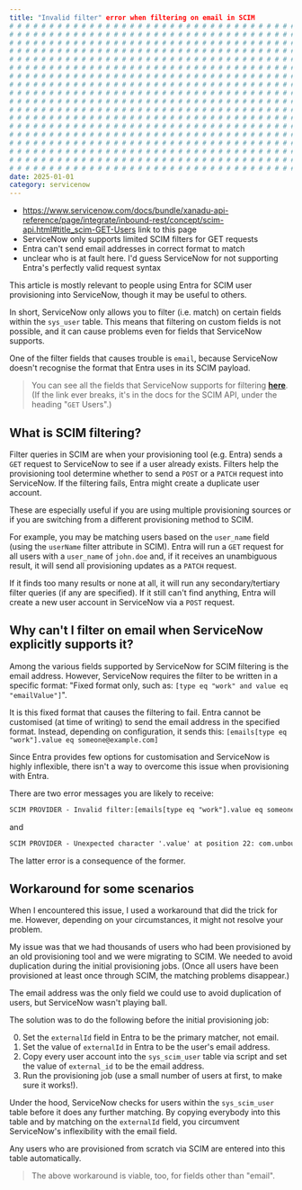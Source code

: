 ```yaml
---
title: "Invalid filter" error when filtering on email in SCIM
# # # # # # # # # # # # # # # # # # # # # # # # # # # # # # # # # # # # # # # #
# # # # # # # # # # # # # # # # # # # # # # # # # # # # # # # # # # # # # # # #
# # # # # # # # # # # # # # # # # # # # # # # # # # # # # # # # # # # # # # # #
# # # # # # # # # # # # # # # # # # # # # # # # # # # # # # # # # # # # # # # #
# # # # # # # # # # # # # # # # # # # # # # # # # # # # # # # # # # # # # # # #
# # # # # # # # # # # # # # # # # # # # # # # # # # # # # # # # # # # # # # # #
# # # # # # # # # # # # # # # # # # # # # # # # # # # # # # # # # # # # # # # #
# # # # # # # # # # # # # # # # # # # # # # # # # # # # # # # # # # # # # # # #
# # # # # # # # # # # # # # # # # # # # # # # # # # # # # # # # # # # # # # # #
# # # # # # # # # # # # # # # # # # # # # # # # # # # # # # # # # # # # # # # #
# # # # # # # # # # # # # # # # # # # # # # # # # # # # # # # # # # # # # # # #
# # # # # # # # # # # # # # # # # # # # # # # # # # # # # # # # # # # # # # # #
# # # # # # # # # # # # # # # # # # # # # # # # # # # # # # # # # # # # # # # #
# # # # # # # # # # # # # # # # # # # # # # # # # # # # # # # # # # # # # # # #
# # # # # # # # # # # # # # # # # # # # # # # # # # # # # # # # # # # # # # # #
# # # # # # # # # # # # # # # # # # # # # # # # # # # # # # # # # # # # # # # #
# # # # # # # # # # # # # # # # # # # # # # # # # # # # # # # # # # # # # # # #
# # # # # # # # # # # # # # # # # # # # # # # # # # # # # # # # # # # # # # # #
date: 2025-01-01
category: servicenow
---
```


- <https://www.servicenow.com/docs/bundle/xanadu-api-reference/page/integrate/inbound-rest/concept/scim-api.html#title_scim-GET-Users> link to this page
- ServiceNow only supports limited SCIM filters for GET requests
- Entra can't send email addresses in correct format to match
- unclear who is at fault here. I'd guess ServiceNow for not supporting Entra's perfectly valid request syntax

This article is mostly relevant to people using Entra for SCIM user provisioning into ServiceNow, though it may be useful to others.

In short, ServiceNow only allows you to filter (i.e. match) on certain fields within the `sys_user` table. This means that filtering on custom fields is not possible, and it can cause problems even for fields that ServiceNow supports.

One of the filter fields that causes trouble is `email`, because ServiceNow doesn't recognise the format that Entra uses in its SCIM payload.

> You can see all the fields that ServiceNow supports for filtering [**here**](https://www.servicenow.com/docs/bundle/xanadu-api-reference/page/integrate/inbound-rest/concept/scim-api.html#title_scim-GET-Users). (If the link ever breaks, it's in the docs for the SCIM API, under the heading "`GET` Users".)

## What is SCIM filtering?

Filter queries in SCIM are when your provisioning tool (e.g. Entra) sends a `GET` request to ServiceNow to see if a user already exists. Filters help the provisioning tool determine whether to send a `POST` or a `PATCH` request into ServiceNow. If the filtering fails, Entra might create a duplicate user account.

These are especially useful if you are using multiple provisioning sources or if you are switching from a different provisioning method to SCIM.

For example, you may be matching users based on the `user_name` field (using the `userName` filter attribute in SCIM). Entra will run a `GET` request for all users with a `user_name` of `john.doe` and, if it receives an unambiguous result, it will send all provisioning updates as a `PATCH` request.

If it finds too many results or none at all, it will run any secondary/tertiary filter queries (if any are specified). If it still can't find anything, Entra will create a new user account in ServiceNow via a `POST` request.

## Why can't I filter on email when ServiceNow explicitly supports it?

Among the various fields supported by ServiceNow for SCIM filtering is the email address. However, ServiceNow requires the filter to be written in a specific format: "Fixed format only, such as: `[type eq "work" and value eq "emailValue"]`".

It is this fixed format that causes the filtering to fail. Entra cannot be customised (at time of writing) to send the email address in the specified format. Instead, depending on configuration, it sends this: `[emails[type eq "work"].value eq someone@example.com]`

Since Entra provides few options for customisation and ServiceNow is highly inflexible, there isn't a way to overcome this issue when provisioning with Entra.

There are two error messages you are likely to receive:

```txt
SCIM PROVIDER - Invalid filter:[emails[type eq "work"].value eq someone@example.com]: com.unboundid.scim2.common.exceptions.BadRequestException: Invalid filter:[emails[type eq "work"].value eq someone@example.com]
```

and

```txt
SCIM PROVIDER - Unexpected character '.value' at position 22: com.unboundid.scim2.common.exceptions.BadRequestException: Unexpected character '.value' at position 22
```

The latter error is a consequence of the former.

## Workaround for some scenarios

When I encountered this issue, I used a workaround that did the trick for me. However, depending on your circumstances, it might not resolve your problem.

My issue was that we had thousands of users who had been provisioned by an old provisioning tool and we were migrating to SCIM. We needed to avoid duplication during the initial provisioning jobs. (Once all users have been provisioned at least once through SCIM, the matching problems disappear.)

The email address was the only field we could use to avoid duplication of users, but ServiceNow wasn't playing ball.

The solution was to do the following before the initial provisioning job:

0. Set the `externalId` field in Entra to be the primary matcher, not email.
1. Set the value of `externalId` in Entra to be the user's email address.
2. Copy every user account into the `sys_scim_user` table via script and set the value of `external_id` to be the email address.
3. Run the provisioning job (use a small number of users at first, to make sure it works!).

Under the hood, ServiceNow checks for users within the `sys_scim_user` table before it does any further matching. By copying everybody into this table and by matching on the `externalId` field, you circumvent ServiceNow's inflexibility with the email field.

Any users who are provisioned from scratch via SCIM are entered into this table automatically.

> The above workaround is viable, too, for fields other than "email".
